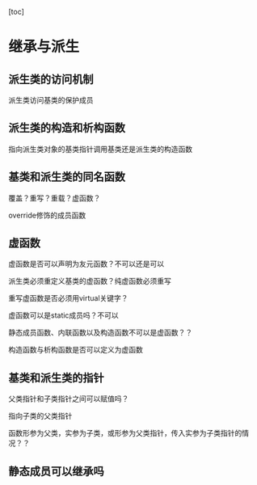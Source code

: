 [toc]

# 继承与派生

## 派生类的访问机制

派生类访问基类的保护成员

## 派生类的构造和析构函数

指向派生类对象的基类指针调用基类还是派生类的构造函数

## 基类和派生类的同名函数

覆盖？重写？重载？虚函数？

override修饰的成员函数

## 虚函数

虚函数是否可以声明为友元函数？不可以还是可以

派生类必须重定义基类的虚函数？纯虚函数必须重写

重写虚函数是否必须用virtual关键字？

虚函数可以是static成员吗？不可以

静态成员函数、内联函数以及构造函数不可以是虚函数？？

构造函数与析构函数是否可以定义为虚函数

## 基类和派生类的指针

父类指针和子类指针之间可以赋值吗？

指向子类的父类指针

函数形参为父类，实参为子类，或形参为父类指针，传入实参为子类指针的情况？？



## 静态成员可以继承吗
